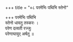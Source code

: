 +++
title = "०८ परमेभिः पथिभि स्तेनो"

+++
परमेभिः पथिभि  
स्तेनो धावतु तस्करः ।  
परेण दत्वती रज्जुः  
परेणाघायुर् अर्षतु ॥